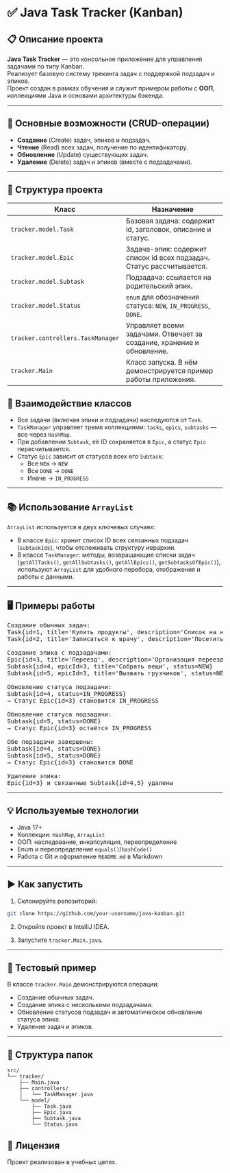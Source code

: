 # ✅ Java Task Tracker (Kanban)

## 📋 Описание проекта

**Java Task Tracker** — это консольное приложение для управления задачами по типу Kanban.  
Реализует базовую систему трекинга задач с поддержкой подзадач и эпиков.  
Проект создан в рамках обучения и служит примером работы с **ООП**, коллекциями Java и основами архитектуры бэкенда.

---

## 🔧 Основные возможности (CRUD-операции)

- **Создание** (Create) задач, эпиков и подзадач.
- **Чтение** (Read) всех задач, получение по идентификатору.
- **Обновление** (Update) существующих задач.
- **Удаление** (Delete) задач и эпиков (вместе с подзадачами).

---

## 🧱 Структура проекта

| Класс                        | Назначение                                                                 |
|-----------------------------|----------------------------------------------------------------------------|
| `tracker.model.Task`        | Базовая задача: содержит id, заголовок, описание и статус.                |
| `tracker.model.Epic`        | Задача-эпик: содержит список id всех подзадач. Статус рассчитывается.     |
| `tracker.model.Subtask`     | Подзадача: ссылается на родительский эпик.                                |
| `tracker.model.Status`      | `enum` для обозначения статуса: `NEW`, `IN_PROGRESS`, `DONE`.             |
| `tracker.controllers.TaskManager` | Управляет всеми задачами. Отвечает за создание, хранение и обновление.    |
| `tracker.Main`              | Класс запуска. В нём демонстрируется пример работы приложения.            |

## 🔄 Взаимодействие классов

- Все задачи (включая эпики и подзадачи) наследуются от `Task`.
- `TaskManager` управляет тремя коллекциями: `tasks`, `epics`, `subtasks` — все через `HashMap`.
- При добавлении `Subtask`, её ID сохраняется в `Epic`, а статус `Epic` пересчитывается.
- Статус `Epic` зависит от статусов всех его `Subtask`:
  - Все `NEW` → `NEW`
  - Все `DONE` → `DONE`
  - Иначе → `IN_PROGRESS`

---

## 📚 Использование `ArrayList`

`ArrayList` используется в двух ключевых случаях:

- В классе `Epic`: хранит список ID всех связанных подзадач (`subtaskIds`), чтобы отслеживать структуру иерархии.
- В классе `TaskManager`: методы, возвращающие списки задач (`getAllTasks()`, `getAllSubtasks()`, `getAllEpics()`, `getSubtasksOfEpic()`), используют `ArrayList` для удобного перебора, отображения и работы с данными.

---

## 🖥️ Примеры работы

<pre>
Создание обычных задач:
Task{id=1, title='Купить продукты', description='Список на неделю', status=NEW}
Task{id=2, title='Записаться к врачу', description='Посетить терапевта', status=NEW}

Создание эпика с подзадачами:
Epic{id=3, title='Переезд', description='Организация переезда', status=NEW}
Subtask{id=4, epicId=3, title='Собрать вещи', status=NEW}
Subtask{id=5, epicId=3, title='Вызвать грузчиков', status=NEW}

Обновление статуса подзадачи:
Subtask{id=4, status=IN_PROGRESS}
→ Статус Epic{id=3} становится IN_PROGRESS

Обновление статуса подзадачи:
Subtask{id=5, status=DONE}
→ Статус Epic{id=3} остаётся IN_PROGRESS

Обе подзадачи завершены:
Subtask{id=4, status=DONE}
Subtask{id=5, status=DONE}
→ Статус Epic{id=3} становится DONE

Удаление эпика:
Epic{id=3} и связанные Subtask{id=4,5} удалены
</pre>

---

## 💡 Используемые технологии

- Java 17+
- Коллекции: `HashMap`, `ArrayList`
- ООП: наследование, инкапсуляция, переопределение
- Enum и переопределение `equals()`/`hashCode()`
- Работа с Git и оформление `README.md` в Markdown

---

## ▶️ Как запустить

1. Склонируйте репозиторий:
```bash
git clone https://github.com/your-username/java-kanban.git
```

2. Откройте проект в IntelliJ IDEA.

3. Запустите `tracker.Main.java`.

---

## 🧪 Тестовый пример

В классе `tracker.Main` демонстрируются операции:

- Создание обычных задач.
- Создание эпика с несколькими подзадачами.
- Обновление статусов подзадач и автоматическое обновление статуса эпика.
- Удаление задач и эпиков.

---

## 📁 Структура папок

```
src/
└── tracker/
    ├── Main.java
    ├── controllers/
    │   └── TaskManager.java
    └── model/
        ├── Task.java
        ├── Epic.java
        ├── Subtask.java
        └── Status.java
```

## 📌 Лицензия

Проект реализован в учебных целях.
